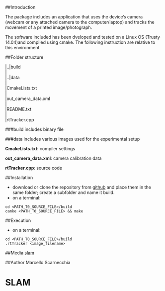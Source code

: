 ##Introduction

The package includes an application that uses the device’s camera (webcam or any attached camera to the computer/laptop) and tracks the movement of a printed image/photograph.  

The software included has been dveloped and tested on a Linux OS (Trusty 14.04)and compiled using cmake. The following instruction are relative to this environment

##Folder structure

|..|build  
|  
|..|data  
|  
|CmakeLists.txt  
|  
|out_camera_data.xml  
|  
|README.txt  
|  
|rtTracker.cpp  

###build 
includes binary file

###data
includes various images used for the experimental setup

**CmakeLists.txt**: compiler settings

**out_camera_data.xml**: camera calibration data

**rtTracker.cpp**: source code

##Installation
- download or clone the repository from [github](https://github.com/marscar/RCPRG_laser_drivers) and place them in the same folder; create a subfolder and name it build.
- on a terminal:  
```
cd <PATH_T0_SOURCE_FILE>/build
camke <PATH_T0_SOURCE_FILE> && make
```

##Execution
- on a terminal:  
```
cd <PATH_T0_SOURCE_FILE>/build
.rtTracker <image_filename>
```

##Media
[slam](https://youtu.be/o6yQOMzt_y8)

##Author
Marcello Scarnecchia
# SLAM
